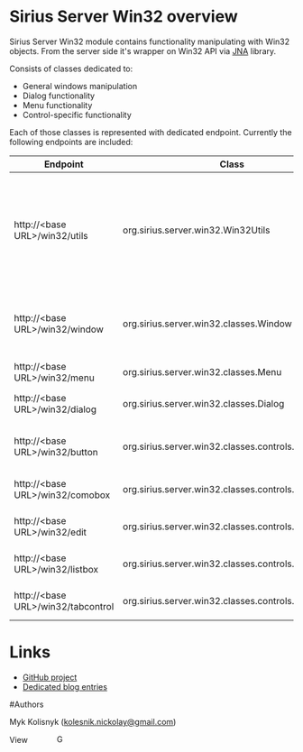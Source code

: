 # Sirius Server Win32 overview 

Sirius Server Win32 module contains functionality manipulating with Win32 objects. From the server side it's wrapper on Win32 API via [JNA](http://java.jna.net) library.

Consists of classes dedicated to:
* General windows manipulation
* Dialog functionality
* Menu functionality
* Control-specific functionality

Each of those classes is represented with dedicated endpoint. Currently the following endpoints are included:

| Endpoint                           | Class                                               | Description |
| ---------------------------------- | --------------------------------------------------- | ----------- |
| http://\<base URL\>/win32/utils      | org.sirius.server.win32.Win32Utils                  | Win32 utility functionality usually wrapper on some callback functions which can not be used via service communication |
| http://\<base URL\>/win32/window     | org.sirius.server.win32.classes.Window              | General operations applicable to mupliple window classes |
| http://\<base URL\>/win32/menu       | org.sirius.server.win32.classes.Menu                | Menu-specific operations |
| http://\<base URL\>/win32/dialog     | org.sirius.server.win32.classes.Dialog              | Dialog-specific operations |
| http://\<base URL\>/win32/button     | org.sirius.server.win32.classes.controls.Button     | Operations specific to the **button** window class |
| http://\<base URL\>/win32/comobox    | org.sirius.server.win32.classes.controls.ComboBox   | Combo box specific operations |
| http://\<base URL\>/win32/edit       | org.sirius.server.win32.classes.controls.Edit       | Text field specific operations |
| http://\<base URL\>/win32/listbox    | org.sirius.server.win32.classes.controls.ListBox    | List box specific operations |
| http://\<base URL\>/win32/tabcontrol | org.sirius.server.win32.classes.controls.TabControl | Tab control specific operations |

# Links  

* [GitHub project](https://github.com/mkolisnyk/Sirius)
* [Dedicated blog entries](http://mkolisnyk.blogspot.com/search/label/Sirius)

#Authors

Myk Kolisnyk (kolesnik.nickolay@gmail.com) 

<a href="http://ua.linkedin.com/pub/mykola-kolisnyk/14/533/903"><img src="http://www.linkedin.com/img/webpromo/btn_profile_bluetxt_80x15.png" width="80" height="15" border="0" alt="View Mykola Kolisnyk's profile on LinkedIn"></a>
<a href="http://plus.google.com/108480514086204589709?prsrc=3" rel="publisher" style="text-decoration:none;">
<img src="http://ssl.gstatic.com/images/icons/gplus-16.png" alt="Google+" style="border:0;width:16px;height:16px;"/></a>
